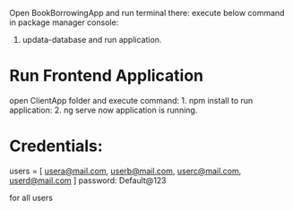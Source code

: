 Open BookBorrowingApp and run terminal there:
execute below command in package manager console:

1. updata-database
   and run application.

# Run Frontend Application

open ClientApp folder and execute command: 1. npm install
to run application: 2. ng serve
now application is running.

# Credentials:
users = [
    usera@mail.com,
    userb@mail.com,
    userc@mail.com,
    userd@mail.com
]
password: Default@123

for all users